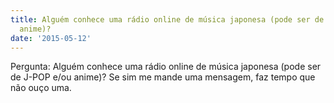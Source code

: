 ```yaml
---
title: Alguém conhece uma rádio online de música japonesa (pode ser de J-pop e/ou
  anime)?
date: '2015-05-12'
---
```




Pergunta: Alguém conhece uma rádio online de música japonesa (pode ser de J-POP e/ou anime)?
Se sim me mande uma mensagem, faz tempo que não ouço uma.
